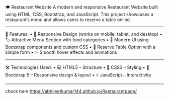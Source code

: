 🍽️ Restaurant Website
A modern and responsive Restaurant Website built using HTML, CSS, Bootstrap, and JavaScript. This project showcases a restaurant’s menu and allows users to reserve a table online.
________________________________________
🚀 Features:
•	📱 Responsive Design (works on mobile, tablet, and desktop)
•	🏷️ Attractive Menu Section with food categories
•	🎨 Modern UI using Bootstrap components and custom CSS
•	📅 Reserve Table Option with a simple form
•	✨ Smooth hover effects and animations
________________________________________
🛠️ Technologies Used:
•	💻 HTML5 – Structure
•	🎨 CSS3 – Styling
•	🧩 Bootstrap 5 – Responsive design & layout
•	⚡ JavaScript – Interactivity
________________________________________

check here https://abhijeetkumar144.github.io/Restaurantpage/
